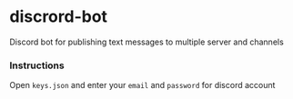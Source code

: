 # discrord-bot
Discord bot for publishing text messages to multiple server and channels


### Instructions

Open `keys.json` and enter your `email` and `password` for discord account

